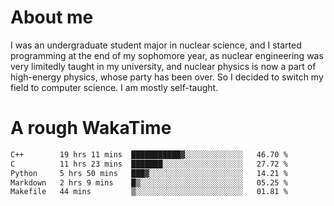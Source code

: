 # About me

I was an undergraduate student major in nuclear science, and I started programming at the end of my sophomore year, as nuclear engineering was very limitedly taught in my university, and nuclear physics is now a part of high-energy physics, whose party has been over. So I decided to switch my field to computer science. I am mostly self-taught.


# A rough WakaTime

<!--START_SECTION:waka-->

```txt
C++        19 hrs 11 mins  ███████████▓░░░░░░░░░░░░░   46.70 %
C          11 hrs 23 mins  ███████░░░░░░░░░░░░░░░░░░   27.72 %
Python     5 hrs 50 mins   ███▓░░░░░░░░░░░░░░░░░░░░░   14.21 %
Markdown   2 hrs 9 mins    █▒░░░░░░░░░░░░░░░░░░░░░░░   05.25 %
Makefile   44 mins         ▒░░░░░░░░░░░░░░░░░░░░░░░░   01.81 %
```

<!--END_SECTION:waka-->
